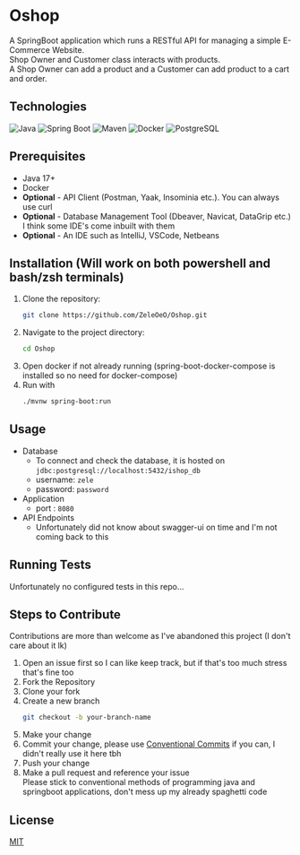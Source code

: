 # Oshop
A SpringBoot application which runs a RESTful API for managing a simple E-Commerce Website. <br>
Shop Owner and Customer class interacts with products. <br> A Shop Owner can add a product and a Customer can add product to a cart and order.

## Technologies
![Java](https://img.shields.io/badge/Java-17%2B-orange?logo=openjdk&logoColor=white)
![Spring Boot](https://img.shields.io/badge/Spring%20Boot-3.1-green?logo=springboot&logoColor=white)
![Maven](https://img.shields.io/badge/Maven-3.6%2B-blue?logo=apachemaven&logoColor=white)
![Docker](https://img.shields.io/badge/Docker-Containerized--db-blue?logo=docker&logoColor=white)
![PostgreSQL](https://img.shields.io/badge/PostgreSQL-15%2B-blue?logo=postgresql&logoColor=white)

## Prerequisites
- Java 17+
- Docker
- **Optional** - API Client (Postman, Yaak, Insominia etc.). You can always use curl
- **Optional** - Database Management Tool (Dbeaver, Navicat, DataGrip etc.) I think some IDE's come inbuilt with them
- **Optional** - An IDE such as IntelliJ, VSCode, Netbeans
    
## Installation (Will work on both powershell and bash/zsh terminals)
1. Clone the repository:
   ```bash
   git clone https://github.com/ZeleOeO/Oshop.git
   ```
2. Navigate to the project directory:
   ```bash
   cd Oshop
   ```   
3. Open docker if not already running (spring-boot-docker-compose is installed so no need for docker-compose)
4. Run with
   ```bash
   ./mvnw spring-boot:run
   ```

## Usage
- Database
  - To connect and check the database, it is hosted on `jdbc:postgresql://localhost:5432/ishop_db`
  - username: `zele`
  - password: `password`
- Application
  - port : `8080`
- API Endpoints
  - Unfortunately did not know about swagger-ui on time and I'm not coming back to this

## Running Tests
Unfortunately no configured tests in this repo...

## Steps to Contribute
Contributions are more than welcome as I've abandoned this project (I don't care about it lk)
1. Open an issue first so I can like keep track, but if that's too much stress that's fine too
2. Fork the Repository
3. Clone your fork
4. Create a new branch
   ```bash
   git checkout -b your-branch-name
   ```
5. Make your change
6. Commit your change, please use [Conventional Commits](https://gist.github.com/qoomon/5dfcdf8eec66a051ecd85625518cfd13) if you can, I didn't really use it here tbh
7. Push your change
8. Make a pull request and reference your issue <br>
   Please stick to conventional methods of programming java and springboot applications, don't mess up my already spaghetti code

## License
[MIT](https://choosealicense.com/licenses/mit/)
